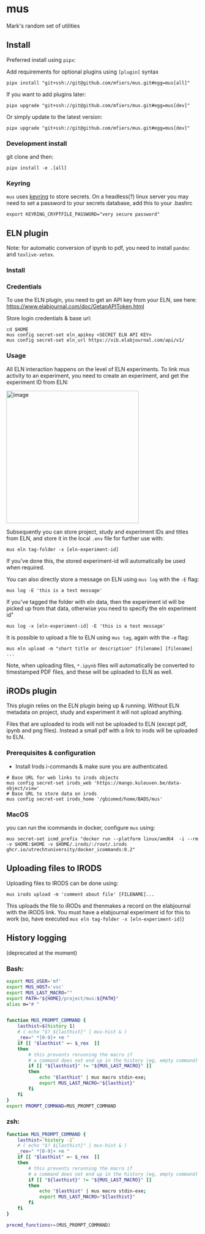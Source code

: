 # mus

Mark's random set of utilities

## Install

Preferred install using `pipx`:

Add requirements for optional plugins using `[plugin]` syntax

```
pipx install "git+ssh://git@github.com/mfiers/mus.git#egg=mus[all]"
```

If you want to add plugins later:

```
pipx upgrade "git+ssh://git@github.com/mfiers/mus.git#egg=mus[dev]"
```

Or simply update to the latest version:

```
pipx upgrade "git+ssh://git@github.com/mfiers/mus.git#egg=mus[dev]"
```

### Development install

git clone and then:

```
pipx install -e .[all]
```

### Keyring

`mus` uses [keyring](https://github.com/jaraco/keyring) to store secrets. On a headless(?) linux server you may need to set a password to your secrets database, add this to your .bashrc

```
export KEYRING_CRYPTFILE_PASSWORD="very secure password"
```

## ELN plugin

Note: for automatic conversion of ipynb to pdf, you need to install `pandoc` and `texlive-xetex`.

### Install

### Credentials

To use the ELN plugin, you need to get an API key from your ELN, see here: https://www.elabjournal.com/doc/GetanAPIToken.html

Store login credentials & base url:
```
cd $HOME
mus config secret-set eln_apikey <SECRET ELN API KEY>
mus config secret-set eln_url https://vib.elabjournal.com/api/v1/
```


### Usage

All ELN interaction happens on the level of ELN experiments. To link mus activity to an experiment, you need to create an experiment, and get the experiment ID from ELN:

<img width="346" alt="image" src="https://github.com/user-attachments/assets/c46887f0-3d8e-469e-bd12-af97c8b5c27b">

Subsequently you can store project, study and experiment IDs and titles from ELN, and store it in the local `.env` file for further use with:

```
mus eln tag-folder -x [eln-experiment-id]
```

If you've done this, the stored experiment-id will automatically be used when required.

You can also directly store a message on ELN using `mus log` with the `-E` flag:

```
mus log -E 'this is a test message'
```

If you've tagged the folder with eln data, then the experiment id will be picked up from that data, otherwise you need to specify the eln experiment id"

```
mus log -x [eln-experiment-id] -E 'this is a test message'
```

It is possible to upload a file to ELN using `mus tag`, again with the `-e` flag:

```
mus eln upload -m "short title or description" [filename] [filename] ...
```

Note, when uploading files, `*.ipynb` files will automatically be converted to timestamped PDF files, and these will be uploaded to ELN as well.

## iRODs plugin

This plugin relies on the ELN plugin being up & running. Without ELN metadata on project, study and experiment it will not upload anything.

Files that are uploaded to irods will not be uploaded to ELN (except pdf, ipynb and png files). Instead a small pdf with a link to irods will be uploaded to ELN.

### Prerequisites & configuration

- Install Irods i-commands & make sure you are authenticated.

```
# Base URL for web links to irods objects
mus config secret-set irods_web 'https://mango.kuleuven.be/data-object/view'
# Base URL to store data on irods
mus config secret-set irods_home '/gbiomed/home/BADS/mus'
```

### MacOS

you can run the icommands in docker, configure `mus` using:

```
mus secret-set icmd_prefix "docker run --platform linux/amd64  -i --rm -v $HOME:$HOME -v $HOME/.irods/:/root/.irods ghcr.io/utrechtuniversity/docker_icommands:0.2"
```

## Uploading files to IRODS

Uploading files to IRODS can be done using:

```
mus irods upload -m 'comment about file' [FILENAME]...
```

This uploads the file to iRODs and thenmakes a record on the elabjournal with the iRODS link. You must have a elabjournal experiment id for this to work (so, have executed `mus eln tag-folder -x [eln-experiment-id]`)


## History logging

(deprecated at the moment)

### Bash:

```bash
export MUS_USER='mf'
export MUS_HOST='vsc'
export MUS_LAST_MACRO=""
export PATH="${HOME}/project/mus:${PATH}"
alias m="# "


function MUS_PROMPT_COMMAND {
    lasthist=$(history 1)
    # ( echo "$? ${lasthist}" | mus-hist & )
    _rex=" *[0-9]+ +m "
    if [[ "$lasthist" =~ $_rex  ]]
	then
        # this prevents rerunning the macro if
        # a command does not end up in the history (eg, empty command)
        if [[ "${lasthist}" != "${MUS_LAST_MACRO}" ]]
        then
            echo "$lasthist" | mus macro stdin-exe;
            export MUS_LAST_MACRO="${lasthist}"
        fi
    fi
}
export PROMPT_COMMAND=MUS_PROMPT_COMMAND
```


### zsh:

```zsh
function MUS_PROMPT_COMMAND {
    lasthist=`history -1`
    # ( echo "$? ${lasthist}" | mus-hist & )
    _rex=" *[0-9]+ +m "
    if [[ "$lasthist" =~ $_rex  ]]
	then
        # this prevents rerunning the macro if
        # a command does not end up in the history (eg, empty command)
        if [[ "${lasthist}" != "${MUS_LAST_MACRO}" ]]
        then
            echo "$lasthist" | mus macro stdin-exe;
            export MUS_LAST_MACRO="${lasthist}"
        fi
    fi
}

precmd_functions+=(MUS_PROMPT_COMMAND)
```

